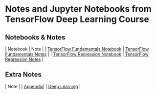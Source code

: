 # Notes and Jupyter Notebooks from TensorFlow Deep Learning Course

## Notebooks & Notes

| Notebook | Note |
| [TensorFlow Fundamentals Notebook](https://github.com/abatomunkuev/tensorflow_deep_learning_notes/blob/master/Notebooks/00_tensorflow_fundamentals.ipynb) | [TensorFlow Fundamentals Notes](https://github.com/abatomunkuev/tensorflow_deep_learning_notes/blob/master/Notes/TensorFlow_Fundamentals.pdf) |
| [TensorFlow Regression Notebook](https://github.com/abatomunkuev/tensorflow_deep_learning_notes/blob/master/Notebooks/01_tensorflow_neural_network_regression.ipynb) | [TensorFlow Regression Notes](https://github.com/abatomunkuev/tensorflow_deep_learning_notes/blob/master/Notes/TensorFlow_Regression.pdf) |


## Extra Notes

| Note |
| [Appendix](https://github.com/abatomunkuev/tensorflow_deep_learning_notes/blob/master/Notes/Appendix.pdf)| 
| [Deep Learning](https://github.com/abatomunkuev/tensorflow_deep_learning_notes/blob/master/Notes/Deep_Learning.pdf) |